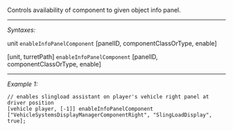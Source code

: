 Controls availability of component to given object info panel.


---
*Syntaxes:*

unit `enableInfoPanelComponent` [panelID, componentClassOrType, enable]

[unit, turretPath] `enableInfoPanelComponent` [panelID, componentClassOrType, enable]

---
*Example 1:*

```sqf
// enables slingload assistant on player's vehicle right panel at driver position
[vehicle player, [-1]] enableInfoPanelComponent ["VehicleSystemsDisplayManagerComponentRight", "SlingLoadDisplay", true];
```